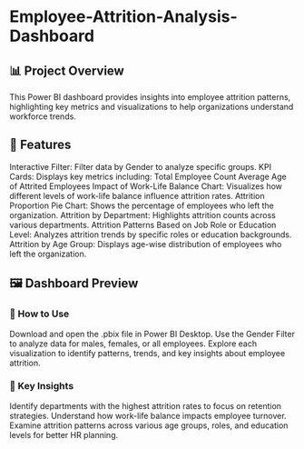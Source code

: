 # Employee-Attrition-Analysis-Dashboard

## 📊 Project Overview
This Power BI dashboard provides insights into employee attrition patterns, highlighting key metrics and visualizations to help organizations understand workforce trends.

## 📝 Features

Interactive Filter: Filter data by Gender to analyze specific groups.
KPI Cards: Displays key metrics including:
Total Employee Count
Average Age of Attrited Employees
Impact of Work-Life Balance Chart: Visualizes how different levels of work-life balance influence attrition rates.
Attrition Proportion Pie Chart: Shows the percentage of employees who left the organization.
Attrition by Department: Highlights attrition counts across various departments.
Attrition Patterns Based on Job Role or Education Level: Analyzes attrition trends by specific roles or education backgrounds.
Attrition by Age Group: Displays age-wise distribution of employees who left the organization.

## 🖼️ Dashboard Preview

### 🚀 How to Use
Download and open the .pbix file in Power BI Desktop.
Use the Gender Filter to analyze data for males, females, or all employees.
Explore each visualization to identify patterns, trends, and key insights about employee attrition.

### 📌 Key Insights
Identify departments with the highest attrition rates to focus on retention strategies.
Understand how work-life balance impacts employee turnover.
Examine attrition patterns across various age groups, roles, and education levels for better HR planning.
